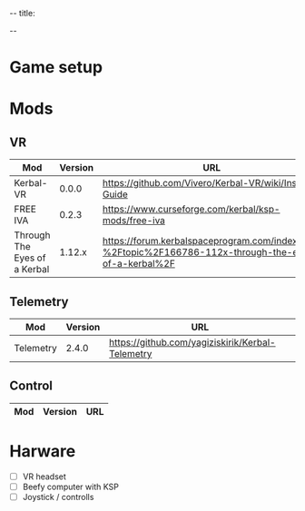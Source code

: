 --
title:

--

# Game setup

# Mods

## VR
|             Mod              | Version |                                                  URL                                                    |
| ---------------------------- | ------- | ------------------------------------------------------------------------------------------------------- |
|          Kerbal-VR           |  0.0.0  |                         <https://github.com/Vivero/Kerbal-VR/wiki/Install-Guide>                        |
|           FREE IVA           |  0.2.3  |                         <https://www.curseforge.com/kerbal/ksp-mods/free-iva>                           |
| Through The Eyes of a Kerbal | 1.12.x  | <https://forum.kerbalspaceprogram.com/index.php?%2Ftopic%2F166786-112x-through-the-eyes-of-a-kerbal%2F> |

## Telemetry
|    Mod    | Version |                         URL                        |
| --------- | ------- | -------------------------------------------------- |
| Telemetry |  2.4.0  | <https://github.com/yagiziskirik/Kerbal-Telemetry> |

## Control 
|             Mod              | Version |                                                  URL                                                    |
| ---------------------------- | ------- | ------------------------------------------------------------------------------------------------------- |


# Harware

- [ ] VR headset
- [ ] Beefy computer with KSP
- [ ] Joystick / controlls
